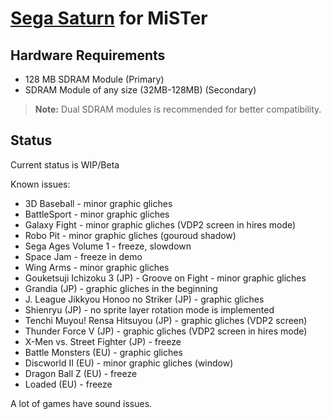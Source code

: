 # [Sega Saturn](https://en.wikipedia.org/wiki/Sega_Saturn) for MiSTer

## Hardware Requirements

- 128 MB SDRAM Module (Primary)
- SDRAM Module of any size (32MB-128MB) (Secondary)

> **Note:** Dual SDRAM modules is recommended for better compatibility.

## Status

Current status is WIP/Beta

Known issues:

- 3D Baseball - minor graphic gliches
- BattleSport - minor graphic gliches
- Galaxy Fight - minor graphic gliches (VDP2 screen in hires mode)
- Robo Pit - minor graphic gliches (gouroud shadow)
- Sega Ages Volume 1 - freeze, slowdown
- Space Jam - freeze in demo
- Wing Arms - minor graphic gliches
- Gouketsuji Ichizoku 3 (JP) - Groove on Fight - minor graphic gliches
- Grandia (JP) - graphic gliches in the beginning
- J. League Jikkyou Honoo no Striker (JP) - graphic gliches
- Shienryu (JP) - no sprite layer rotation mode is implemented
- Tenchi Muyou! Rensa Hitsuyou (JP) - graphic gliches (VDP2 screen)
- Thunder Force V (JP) - graphic gliches (VDP2 screen in hires mode)
- X-Men vs. Street Fighter (JP) - freeze
- Battle Monsters (EU) - graphic gliches
- Discworld II (EU) - minor graphic gliches (window)
- Dragon Ball Z (EU) - freeze
- Loaded (EU) - freeze

A lot of games have sound issues.
